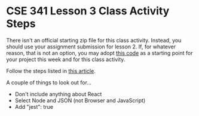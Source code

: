 # CSE 341 Lesson 3 Class Activity Steps

There isn't an official starting zip file for this class activity. Instead, you should use your assignment submission for lesson 2. If, for whatever reason, that is not an option, you may adopt [this code](https://github.com/byui-cse/cse341-code-student/tree/L02-personal-solution) as a starting point for your project this week and for this class activity.

Follow the steps listed in [this article](https://dev.to/knowankit/setup-eslint-and-prettier-in-react-app-357b).

A couple of things to look out for...

- Don't include anything about React
- Select Node and JSON (not Browser and JavaScript)
- Add "jest": true
